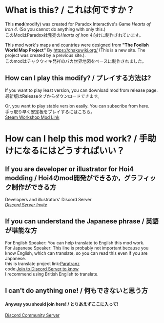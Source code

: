 # What is this? / これは何ですか？
This **mod**(modify) was created for Paradox Interactive's Game *Hearts of Iron 4*. (So you cannot do anything with only this.)  
このModはParadox社発売の*Hearts of Iron 4*向けに制作されています。  
  
This mod work's maps and countries were designed from **"The Foolish World Map Project"** By https://chakuwiki.org/ (This is a new site. The project was created by a previous site.).  
このmodはチャクウィキ発祥のバカ世界地図をベースに制作されました。  
## How can I play this modify? / プレイする方法は?
If you want to play least version, you can download mod from release page.  
最新版はReleaseタブからダウンロードできます。  

Or, you want to play stable version easily. You can subscribe from here.  
手っ取り早く安定板をプレイするにはこちら。  
[Steam Workshop Mod Link](https://steamcommunity.com/sharedfiles/filedetails/?id=2926389173)
        
# How can I help this mod work? / 手助けになるにはどうすればいい？
## If you are developer or illustrator for Hoi4 modding / Hoi4のmod開発ができるか，グラフィック制作ができる方
Developers and illustrators' Discord Server  
*[Discord Server Invite](https://discord.gg/nNYQGeePpR)*  

## If you can understand the Japanese phrase / 英語が堪能な方
For English Speaker: You can help translate to English this mod work.  
For Japanese Speaker: This line is probably not important because you know English, which can translate, so you can read this even if you are Japanese.  
this is translate project link:[Paratranz](https://paratranz.cn/projects/9454)  
code:[Join to Discord Server to know](https://discord.gg/nNYQGeePpR)  
I recommend using British English to translate.  
  
## I can't do anything one! / 何もできないと思う方
#### Anyway you should join here! / とりあえずここに入って!  
[Discord Community Server](https://discord.com/invite/dykkFfVEp8)  
